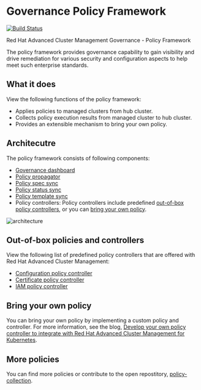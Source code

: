 # Governance Policy Framework
[![Build Status](https://travis-ci.com/open-cluster-management/governance-policy-framework.svg?token=1xoYGv8XzWhB2heDk2My&branch=master)](https://travis-ci.com/open-cluster-management/governance-policy-framework)

Red Hat Advanced Cluster Management Governance - Policy Framework

The policy framework provides governance capability to gain visibility and drive remediation for various security and configuration aspects to help meet such enterprise standards.

## What it does

View the following functions of the policy framework: 

* Applies policies to managed clusters from hub cluster.
* Collects policy execution results from managed cluster to hub cluster.
* Provides an extensible mechanism to bring your own policy.

## Architecutre

The policy framework consists of following components:

- [Governance dashboard](https://github.com/open-cluster-management/grc-ui)
- [Policy propagator](https://github.com/open-cluster-management/governance-policy-propagator) 
- [Policy spec sync](https://github.com/open-cluster-management/governance-policy-spec-sync)
- [Policy status sync](https://github.com/open-cluster-management/governance-policy-status-sync)
- [Policy template sync](https://github.com/open-cluster-management/governance-policy-template-sync)
- Policy controllers: Policy controllers include predefined [out-of-box policy controllers](#out-of-box-policies-and-controllers), or you can [bring your own policy](#bring-your-own-policy).

![architecture](images/policy-framework-architecture-diagram.jpg)

## Out-of-box policies and controllers

View the following list of predefined policy controllers that are offered with Red Hat Advanced Cluster Management:

- [Configuration policy controller](https://github.com/open-cluster-management/config-policy-controller)
- [Certificate policy controller](https://github.com/open-cluster-management/cert-policy-controller)
- [IAM policy controller](https://github.com/open-cluster-management/iam-policy-controller)

## Bring your own policy

You can bring your own policy by implementing a custom policy and controller. For more information, see the blog, [Develop your own policy controller to integrate with Red Hat Advanced Cluster Management for Kubernetes](https://www.openshift.com/blog/develop-your-own-policy-controller-to-integrate-with-red-hat-advanced-cluster-management-for-kubernetes).

## More policies

You can find more policies or contribute to the open repostitory, [policy-collection](https://github.com/open-cluster-management/policy-collection).
